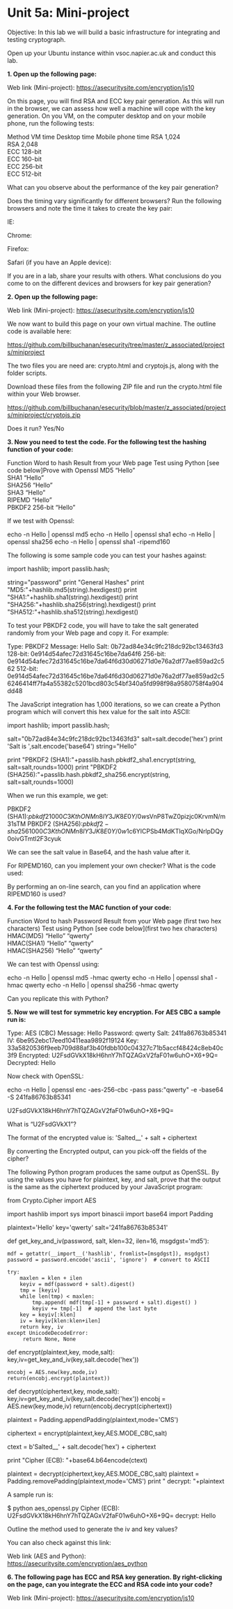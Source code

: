 # Unit 5a: Mini-project

Objective: In this lab we will build a basic infrastructure for integrating and testing cryptograph. 

Open up your Ubuntu instance within vsoc.napier.ac.uk and conduct this lab.

**1.	Open up the following page:**

Web link (Mini-project): https://asecuritysite.com/encryption/js10 

On this page, you will find RSA and ECC key pair generation. As this will run in the browser, we can assess how well a machine will cope with the key generation. On you VM, on the computer desktop and on your mobile phone, run the following tests:

Method	VM time	Desktop time	Mobile phone time
RSA 1,024			
RSA 2,048			
ECC 128-bit			
ECC 160-bit			
ECC 256-bit			
ECC 512-bit			

What can you observe about the performance of the key pair generation?





Does the timing vary significantly for different browsers? Run the following browsers and note the time it takes to create the key pair:

IE:

Chrome:

Firefox:

Safari (if you have an Apple device):


If you are in a lab, share your results with others. What conclusions do you come to on the different devices and browsers for key pair generation?









**2.	Open up the following page:**

Web link (Mini-project): https://asecuritysite.com/encryption/js10 

We now want to build this page on your own virtual machine. The outline code is available here:

https://github.com/billbuchanan/esecurity/tree/master/z_associated/projects/miniproject

The two files you are need are:  crypto.html and cryptojs.js, along with the folder scripts.

Download these files from the following ZIP file and run the crypto.html file within your Web browser.

https://github.com/billbuchanan/esecurity/blob/master/z_associated/projects/miniproject/cryptojs.zip

Does it run? Yes/No



**3.	Now you need to test the code. For the following test the hashing function of your code:**

Function	Word to hash	Result from your Web page	Test using Python [see code below]Prove with Openssl
MD5	“Hello”			
SHA1	“Hello”			
SHA256	“Hello”			
SHA3	“Hello”			
RIPEMD	“Hello”			
PBKDF2 256-bit	“Hello”			

If we test with Openssl:

echo -n Hello | openssl md5
echo -n Hello | openssl sha1
echo -n Hello | openssl sha256
echo -n Hello | openssl sha1 -ripemd160

The following is some sample code you can test your hashes against:

import hashlib;
import passlib.hash;

string="password"
print "General Hashes"
print "MD5:"+hashlib.md5(string).hexdigest()
print "SHA1:"+hashlib.sha1(string).hexdigest()
print "SHA256:"+hashlib.sha256(string).hexdigest()
print "SHA512:"+hashlib.sha512(string).hexdigest()

To test your PBKDF2 code, you will have to take the salt generated randomly from your Web page and copy it. For example:

Type:		PBKDF2
Message:	Hello
Salt:		0b72ad84e34c9fc218dc92bc13463fd3
128-bit:	0e914d54afec72d31645c16be7da64f6
256-bit:	0e914d54afec72d31645c16be7da64f6d30d06271d0e76a2df77ae859ad2c562
512-bit:	0e914d54afec72d31645c16be7da64f6d30d06271d0e76a2df77ae859ad2c56246414ff7fa4a55382c5201bcd803c54bf340a5fd998f98a9580758f4a904dd48

The JavaScript integration has 1,000 iterations, so we can create a Python program which will convert this hex value for the salt into ASCII:

import hashlib;
import passlib.hash;

salt="0b72ad84e34c9fc218dc92bc13463fd3"
salt=salt.decode('hex')
print 'Salt is ',salt.encode('base64')
string="Hello"

print "PBKDF2 (SHA1):"+passlib.hash.pbkdf2_sha1.encrypt(string, salt=salt,rounds=1000)
print "PBKDF2 (SHA256):"+passlib.hash.pbkdf2_sha256.encrypt(string, salt=salt,rounds=1000)

When we run this example, we get:

PBKDF2 (SHA1):$pbkdf2$1000$C3KthONMn8IY3JK8E0Y/0w$sVnP8TwZ0pizjc0KrvmN/m31sTM
PBKDF2 (SHA256):$pbkdf2-sha256$1000$C3KthONMn8IY3JK8E0Y/0w$1c6YlCPSb4MdKTlqXGo/NrlpDQy0oivGTmtl2F3cyuk

We can see the salt value in Base64, and the hash value after it.

For RIPEMD160, can you implement your own checker? What is the code used:




By performing an on-line search, can you find an application where RIPEMD160 is used?



**4.	For the following test the MAC function of your code:**

Function	Word to hash	Password	Result from your Web page (first two hex characters)	Test using Python [see code below](first two hex characters)
HMAC(MD5)	“Hello”	“qwerty”		
HMAC(SHA1)	“Hello”	“qwerty”		
HMAC(SHA256)	“Hello”	“qwerty”		

We can test with Openssl using:

echo -n Hello | openssl md5 -hmac qwerty
echo -n Hello | openssl sha1 -hmac qwerty
echo -n Hello | openssl sha256 -hmac qwerty


Can you replicate this with Python?





**5.	Now we will test for symmetric key encryption. For AES CBC a sample run is:**

Type:		AES (CBC)
Message:	Hello
Password:	qwerty
Salt:		241fa86763b85341
IV:		6be952ebc17eed10411eaa9892f19124
Key:		33a5820536f9eeb709d88af3b40fdbb100c04327c71b5accf48424c8eb40c3f9
Encrypted:	U2FsdGVkX18kH6hnY7hTQZAGxV2faF01w6uhO+X6+9Q=
Decrypted:	Hello

Now check with OpenSSL:

echo -n Hello | openssl enc -aes-256-cbc  -pass pass:"qwerty" -e -base64 -S 241fa86763b85341 

U2FsdGVkX18kH6hnY7hTQZAGxV2faF01w6uhO+X6+9Q=

What is “U2FsdGVkX1”?


The format of the encrypted value is: 'Salted__' + salt + ciphertext

By converting the Encrypted output, can you pick-off the fields of the cipher?



The following Python program produces the same output as OpenSSL. By using the values you have for plaintext, key, and salt, prove that the output is the same as the ciphertext produced by your JavaScript program:

from Crypto.Cipher import AES

import hashlib
import sys
import binascii
import base64
import Padding

plaintext='Hello'
key='qwerty'
salt='241fa86763b85341'

def get_key_and_iv(password, salt, klen=32, ilen=16, msgdgst='md5'):

    mdf = getattr(__import__('hashlib', fromlist=[msgdgst]), msgdgst)
    password = password.encode('ascii', 'ignore')  # convert to ASCII

    try:
        maxlen = klen + ilen
        keyiv = mdf(password + salt).digest()
        tmp = [keyiv]
        while len(tmp) < maxlen:
            tmp.append( mdf(tmp[-1] + password + salt).digest() )
            keyiv += tmp[-1]  # append the last byte
        key = keyiv[:klen]
        iv = keyiv[klen:klen+ilen]
        return key, iv
    except UnicodeDecodeError:
         return None, None

def encrypt(plaintext,key, mode,salt):
	key,iv=get_key_and_iv(key,salt.decode('hex'))
	
	encobj = AES.new(key,mode,iv)
	return(encobj.encrypt(plaintext))

def decrypt(ciphertext,key, mode,salt):
        key,iv=get_key_and_iv(key,salt.decode('hex'))
	encobj = AES.new(key,mode,iv)
	return(encobj.decrypt(ciphertext))

plaintext = Padding.appendPadding(plaintext,mode='CMS')

ciphertext = encrypt(plaintext,key,AES.MODE_CBC,salt)

ctext = b'Salted__' + salt.decode('hex') + ciphertext

print "Cipher (ECB): "+base64.b64encode(ctext)

plaintext = decrypt(ciphertext,key,AES.MODE_CBC,salt)
plaintext = Padding.removePadding(plaintext,mode='CMS')
print "  decrypt: "+plaintext

A sample run is:

$ python aes_openssl.py
Cipher (ECB): U2FsdGVkX18kH6hnY7hTQZAGxV2faF01w6uhO+X6+9Q=
  decrypt: Hello

Outline the method used to generate the iv and key values?





You can also check against this link:

Web link (AES and Python): https://asecuritysite.com/encryption/aes_python

**6.	The following page has ECC and RSA key generation. By right-clicking on the page, can you integrate the ECC and RSA code into your code?**

Web link (Mini-project): https://asecuritysite.com/encryption/js10 







